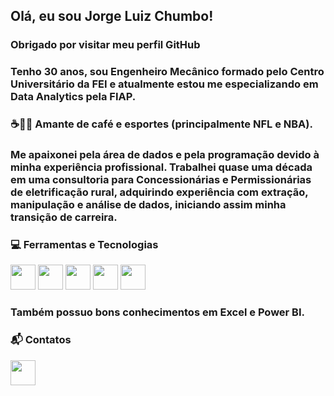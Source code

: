 ## Olá, eu sou Jorge Luiz Chumbo!

### Obrigado por visitar meu perfil GitHub

### Tenho 30 anos, sou Engenheiro Mecânico formado pelo Centro Universitário da FEI e atualmente estou me especializando em Data Analytics pela FIAP.

### :coffee::football::basketball: Amante de café e esportes (principalmente NFL e NBA).

### Me apaixonei pela área de dados e pela programação devido à minha experiência profissional. Trabalhei quase uma década em uma consultoria para Concessionárias e Permissionárias de eletrificação rural, adquirindo experiência com extração, manipulação e análise de dados, iniciando assim minha transição de carreira.

### :computer: Ferramentas e Tecnologias

<img src="https://cdn.jsdelivr.net/gh/devicons/devicon/icons/python/python-original.svg" width="40" height="40"/> <img src="https://cdn.jsdelivr.net/gh/devicons/devicon/icons/anaconda/anaconda-original.svg" width="40" height="40"/> <img src="https://cdn.jsdelivr.net/gh/devicons/devicon/icons/pycharm/pycharm-original.svg" width="40" height="40"/> <img src="https://cdn.jsdelivr.net/gh/devicons/devicon/icons/jupyter/jupyter-original-wordmark.svg" width="40" height="40"/> 
<img src="https://cdn.jsdelivr.net/gh/devicons/devicon/icons/mysql/mysql-original.svg" width="40" height="40"/>

### Também possuo bons conhecimentos em Excel e Power BI.

### :mailbox_with_mail: Contatos
<div>
<a href="https://www.linkedin.com/in/jorgeluizchumbo/" target="_blank"><img src="https://cdn.jsdelivr.net/gh/devicons/devicon/icons/linkedin/linkedin-original.svg" width="40" height="40" /></a>
</div>
